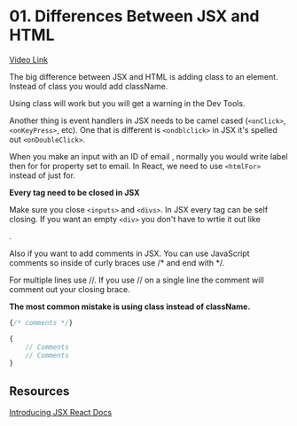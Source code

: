 # 01. Differences Between JSX and HTML

[Video Link](https://egghead.io/lessons/react-differences-between-jsx-and-html)

The big difference between JSX and HTML is adding class to an element. Instead of class you would add className.

Using class will work but you will get a warning in the Dev Tools. 

Another thing is event handlers in JSX needs to be camel cased (```<onClick>```, ```<onKeyPress>```, etc). One that is different is ```<ondblclick>``` in JSX it's spelled out ```<onDoubleClick>```.

When you make an input with an ID of email , normally you would write label then for  for property set to email. In React, we need to use ```<htmlFor>``` instead of just for. 

**Every tag need to be closed in JSX**

Make sure you close ```<inputs>``` and  ```<divs>```. In JSX every tag can be self closing. If you want an empty ```<div>``` you don't have to wrtie it out like <div></div>.

Also if you want to add comments in JSX. You can use JavaScript comments so inside of curly braces use /* and
end with */. 

For multiple lines use //. If you use // on a single line the comment will comment out your closing brace.

**The most common mistake is using class instead of className.**

```javascript
{/* comments */}

{
    // Comments
    // Comments
}
```




## Resources
[Introducing JSX React Docs](https://reactjs.org/docs/introducing-jsx.html)


